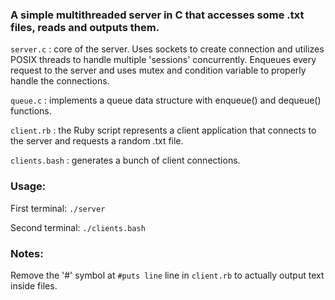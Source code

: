 ### A simple multithreaded server in C that accesses some .txt files, reads and outputs them.

`server.c` : core of the server. Uses sockets to create connection and utilizes POSIX threads to handle multiple 'sessions' concurrently. Enqueues every request to the server and uses mutex and condition variable to properly handle the connections.

`queue.c` : implements a queue data structure with enqueue() and dequeue() functions.

`client.rb` : the Ruby script represents a client application that connects to the server and requests a random .txt file.

`clients.bash` : generates a bunch of client connections.

### Usage:

First terminal: `./server`

Second terminal: `./clients.bash`

### Notes:

Remove the '#' symbol at `#puts line` line in `client.rb` to actually output text inside files.

